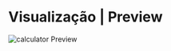 # Visualização | Preview

![calculator Preview](https://user-images.githubusercontent.com/109991154/208108049-827e482d-7de4-4641-a531-b1d940efa546.png)

